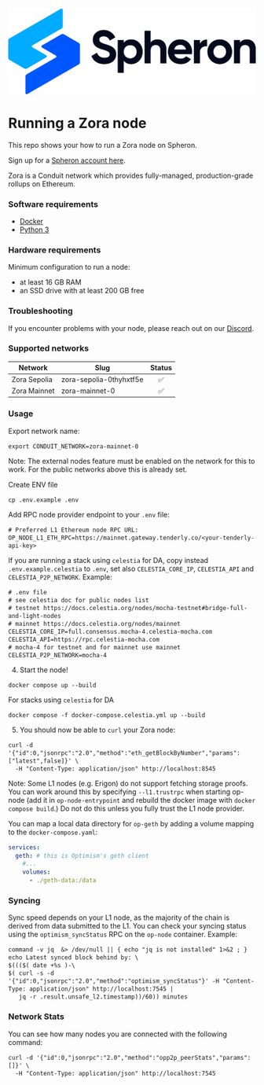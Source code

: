 ![Conduit](logo.png)

# Running a Zora node

This repo shows your how to run a Zora node on Spheron.

Sign up for a [Spheron account here](https://app.spheron.network/#/signup).

Zora is a Conduit network which provides fully-managed, production-grade rollups on Ethereum.

### Software requirements

- [Docker](https://docs.docker.com/desktop/)
- [Python 3](https://www.python.org/downloads/)

### Hardware requirements

Minimum configuration to run a node:

- at least 16 GB RAM
- an SSD drive with at least 200 GB free

### Troubleshooting

If you encounter problems with your node, please reach out on our [Discord](https://discord.com/invite/spheron-network-745315423783878757).

### Supported networks

|Network|Slug|Status|
|------------------|------|:----:|
| Zora Sepolia|zora-sepolia-0thyhxtf5e|✅|
| Zora Mainnet|zora-mainnet-0|✅|

### Usage

Export network name:
```
export CONDUIT_NETWORK=zora-mainnet-0
```

Note: The external nodes feature must be enabled on the network for this to work. For the public networks above this is already set.


Create ENV file 
```
cp .env.example .env
```

Add RPC node provider endpoint to your `.env` file:
```
# Preferred L1 Ethereum node RPC URL:
OP_NODE_L1_ETH_RPC=https://mainnet.gateway.tenderly.co/<your-tenderly-api-key>
```

If you are running a stack using `celestia` for DA, copy instead `.env.example.celestia` to `.env`, set also `CELESTIA_CORE_IP`, `CELESTIA_API` and `CELESTIA_P2P_NETWORK`. Example:

```
# .env file
# see celestia doc for public nodes list
# testnet https://docs.celestia.org/nodes/mocha-testnet#bridge-full-and-light-nodes
# mainnet https://docs.celestia.org/nodes/mainnet
CELESTIA_CORE_IP=full.consensus.mocha-4.celestia-mocha.com
CELESTIA_API=https://rpc.celestia-mocha.com
# mocha-4 for testnet and for mainnet use mainnet
CELESTIA_P2P_NETWORK=mocha-4
```

4. Start the node!

```
docker compose up --build
```

For stacks using `celestia` for DA
```
docker compose -f docker-compose.celestia.yml up --build
```

5. You should now be able to `curl` your Zora node:

```
curl -d '{"id":0,"jsonrpc":"2.0","method":"eth_getBlockByNumber","params":["latest",false]}' \
  -H "Content-Type: application/json" http://localhost:8545
```

Note: Some L1 nodes (e.g. Erigon) do not support fetching storage proofs. You can work around this by specifying `--l1.trustrpc` when starting op-node (add it in `op-node-entrypoint` and rebuild the docker image with `docker compose build`.) Do not do this unless you fully trust the L1 node provider.

You can map a local data directory for `op-geth` by adding a volume mapping to the `docker-compose.yaml`:

```yaml
services:
  geth: # this is Optimism's geth client
    #...
    volumes:
      - ./geth-data:/data
```

### Syncing

Sync speed depends on your L1 node, as the majority of the chain is derived from data submitted to the L1. You can check your syncing status using the `optimism_syncStatus` RPC on the `op-node` container. Example:

```
command -v jq  &> /dev/null || { echo "jq is not installed" 1>&2 ; }
echo Latest synced block behind by: \
$((($( date +%s )-\
$( curl -s -d '{"id":0,"jsonrpc":"2.0","method":"optimism_syncStatus"}' -H "Content-Type: application/json" http://localhost:7545 |
   jq -r .result.unsafe_l2.timestamp))/60)) minutes
```

### Network Stats

You can see how many nodes you are connected with the following command:

```
curl -d '{"id":0,"jsonrpc":"2.0","method":"opp2p_peerStats","params":[]}' \
  -H "Content-Type: application/json" http://localhost:7545
```
